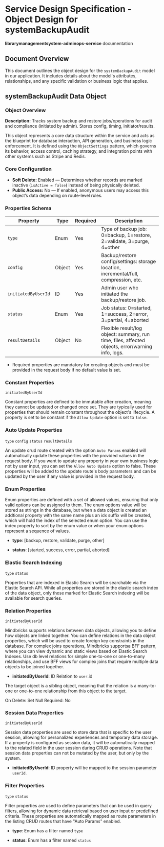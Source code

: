 # Service Design Specification - Object Design for systemBackupAudit

**librarymanagementsystem-adminops-service** documentation

## Document Overview

This document outlines the object design for the `systemBackupAudit` model in our application. It includes details about the model's attributes, relationships, and any specific validation or business logic that applies.

## systemBackupAudit Data Object

### Object Overview

**Description:** Tracks system backup and restore jobs/operations for audit and compliance (initiated by admin). Stores config, timing, initiator/results.

This object represents a core data structure within the service and acts as the blueprint for database interaction, API generation, and business logic enforcement.
It is defined using the `ObjectSettings` pattern, which governs its behavior, access control, caching strategy, and integration points with other systems such as Stripe and Redis.

### Core Configuration

- **Soft Delete:** Enabled — Determines whether records are marked inactive (`isActive = false`) instead of being physically deleted.
- **Public Access:** No — If enabled, anonymous users may access this object’s data depending on route-level rules.

### Properties Schema

| Property            | Type   | Required | Description                                                                                       |
| ------------------- | ------ | -------- | ------------------------------------------------------------------------------------------------- |
| `type`              | Enum   | Yes      | Type of backup job: 0=backup, 1=restore, 2=validate, 3=purge, 4=other                             |
| `config`            | Object | Yes      | Backup/restore config/settings: storage location, incremental/full, compression, etc.             |
| `initiatedByUserId` | ID     | Yes      | Admin user who initiated the backup/restore job.                                                  |
| `status`            | Enum   | Yes      | Job status: 0=started, 1=success, 2=error, 3=partial, 4=aborted                                   |
| `resultDetails`     | Object | No       | Flexible result/log object: summary, run time, files, affected objects, error/warning info, logs. |

- Required properties are mandatory for creating objects and must be provided in the request body if no default value is set.

### Constant Properties

`initiatedByUserId`

Constant properties are defined to be immutable after creation, meaning they cannot be updated or changed once set. They are typically used for properties that should remain constant throughout the object's lifecycle.
A property is set to be constant if the `Allow Update` option is set to `false`.

### Auto Update Properties

`type` `config` `status` `resultDetails`

An update crud route created with the option `Auto Params` enabled will automatically update these properties with the provided values in the request body.
If you want to update any property in your own business logic not by user input, you can set the `Allow Auto Update` option to false.
These properties will be added to the update route's body parameters and can be updated by the user if any value is provided in the request body.

### Enum Properties

Enum properties are defined with a set of allowed values, ensuring that only valid options can be assigned to them.
The enum options value will be stored as strings in the database,
but when a data object is created an addtional property with the same name plus an idx suffix will be created, which will hold the index of the selected enum option.
You can use the index property to sort by the enum value or when your enum options represent a sequence of values.

- **type**: [backup, restore, validate, purge, other]

- **status**: [started, success, error, partial, aborted]

### Elastic Search Indexing

`type` `status`

Properties that are indexed in Elastic Search will be searchable via the Elastic Search API.
While all properties are stored in the elastic search index of the data object, only those marked for Elastic Search indexing will be available for search queries.

### Relation Properties

`initiatedByUserId`

Mindbricks supports relations between data objects, allowing you to define how objects are linked together.
You can define relations in the data object properties, which will be used to create foreign key constraints in the database.
For complex joins operations, Mindbricks supportsa BFF pattern, where you can view dynamic and static views based on Elastic Search Indexes.
Use db level relations for simple one-to-one or one-to-many relationships, and use BFF views for complex joins that require multiple data objects to be joined together.

- **initiatedByUserId**: ID
  Relation to `user`.id

The target object is a sibling object, meaning that the relation is a many-to-one or one-to-one relationship from this object to the target.

On Delete: Set Null
Required: No

### Session Data Properties

`initiatedByUserId`

Session data properties are used to store data that is specific to the user session, allowing for personalized experiences and temporary data storage.
If a property is configured as session data, it will be automatically mapped to the related field in the user session during CRUD operations.
Note that session data properties can not be mutated by the user, but only by the system.

- **initiatedByUserId**: ID property will be mapped to the session parameter `userId`.

### Filter Properties

`type` `status`

Filter properties are used to define parameters that can be used in query filters, allowing for dynamic data retrieval based on user input or predefined criteria.
These properties are automatically mapped as route parameters in the listing CRUD routes that have "Auto Params" enabled.

- **type**: Enum has a filter named `type`

- **status**: Enum has a filter named `status`
